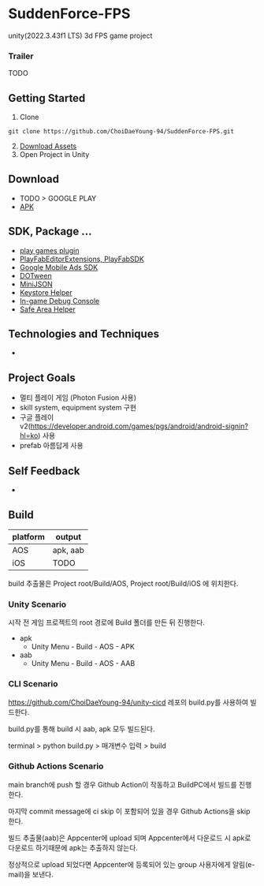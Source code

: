 # SuddenForce-FPS

unity(2022.3.43f1 LTS) 3d FPS game project


### Trailer

TODO


## Getting Started

1. Clone
~~~
git clone https://github.com/ChoiDaeYoung-94/SuddenForce-FPS.git
~~~
2. [Download Assets]()
3. Open Project in Unity


## Download

- TODO > GOOGLE PLAY
- [APK]()


## SDK, Package ...

- [play games plugin](https://github.com/playgameservices/play-games-plugin-for-unity/releases)
- [PlayFabEditorExtensions, PlayFabSDK](https://docs.microsoft.com/ko-kr/gaming/playfab/sdks/unity3d/installing-unity3d-sdk)
- [Google Mobile Ads SDK](https://developers.google.com/admob/android/quick-start?hl=ko)
- [DOTween](https://assetstore.unity.com/packages/tools/animation/dotween-hotween-v2-27676)
- [MiniJSON](https://github.com/Unity-Technologies/UnityCsReference/blob/master/External/JsonParsers/MiniJson/MiniJSON.cs)
- [Keystore Helper](https://assetstore.unity.com/packages/tools/utilities/keystore-helper-58627)
- [In-game Debug Console](https://assetstore.unity.com/packages/tools/gui/in-game-debug-console-68068)
- [Safe Area Helper](https://assetstore.unity.com/packages/tools/gui/safe-area-helper-130488)


## Technologies and Techniques

- 


## Project Goals

- 멀티 플레이 게임 (Photon Fusion 사용)
- skill system, equipment system 구현
- 구글 플레이 v2(https://developer.android.com/games/pgs/android/android-signin?hl=ko) 사용
- prefab 아름답게 사용


## Self Feedback

- 


## Build

| platform  | output   |
| --------- | -------- |
| AOS       | apk, aab |
| iOS       |   TODO   |

build 추출물은 Project root/Build/AOS, Project root/Build/iOS 에 위치한다.


### Unity Scenario

시작 전 게임 프로젝트의 root 경로에 Build 폴더를 만든 뒤 진행한다.

- apk
  - Unity Menu - Build - AOS - APK
- aab
  - Unity Menu - Build - AOS - AAB


### CLI Scenario

https://github.com/ChoiDaeYoung-94/unity-cicd 레포의 build.py를 사용하여 빌드한다.

build.py를 통해 build 시 aab, apk 모두 빌드된다.

terminal > python build.py > 매개변수 입력 > build


### Github Actions Scenario

main branch에 push 할 경우 Github Action이 작동하고 BuildPC에서 빌드를 진행한다.

마지막 commit message에 ci skip 이 포함되어 있을 경우 Github Actions을 skip 한다.

빌드 추출물(aab)은 Appcenter에 upload 되며 Appcenter에서 다운로드 시 apk로 다운로드 하기때문에 apk는 추출하지 않는다.

정상적으로 upload 되었다면 Appcenter에 등록되어 있는 group 사용자에게 알림(e-mail)을 보낸다.
